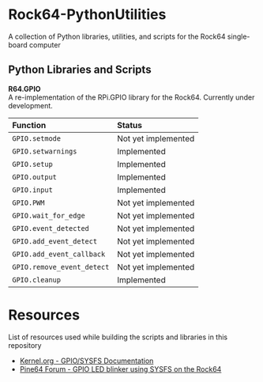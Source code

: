 # Rock64-PythonUtilities
A collection of Python libraries, utilities, and scripts for the Rock64 single-board computer

## Python Libraries and Scripts

**R64.GPIO**<br>
A re-implementation of the RPi.GPIO library for the Rock64. Currently under development.

Function                   | Status
:------------------------- | :---
`GPIO.setmode`             | Not yet implemented
`GPIO.setwarnings`         | Implemented
`GPIO.setup`               | Implemented
`GPIO.output`              | Implemented
`GPIO.input`               | Implemented
`GPIO.PWM`                 | Not yet implemented
`GPIO.wait_for_edge`       | Not yet implemented
`GPIO.event_detected`      | Not yet implemented
`GPIO.add_event_detect`    | Not yet implemented
`GPIO.add_event_callback`  | Not yet implemented
`GPIO.remove_event_detect` | Not yet implemented
`GPIO.cleanup`             | Implemented

# Resources
List of resources used while building the scripts and libraries in this repository
* [Kernel.org - GPIO/SYSFS Documentation](https://www.kernel.org/doc/Documentation/gpio/sysfs.txt)
* [Pine64 Forum - GPIO LED blinker using SYSFS on the Rock64](https://forum.pine64.org/showthread.php?tid=4695)
